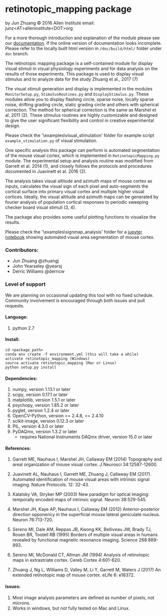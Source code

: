 # retinotopic_mapping package

by Jun Zhuang
&copy; 2016 Allen Institute
email: junz&lt;AT&gt;alleninstitute&lt;DOT&gt;org

For a more thorough introduction and explanation of the module please
see our [documentation](http://retinotopic-mapping.readthedocs.io/).
If the online version of documentation looks incomplete. Please refer
to the locally built html version in `/doc/build/html/` folder under
`doc` branch.

The retinotopic mapping package is a self-contained module
for display visual stimuli in visual physiology experiments and
for data analysis on the results of those experiments. This package is
used to display visual stimulus and to analyze data for the study
Zhuang et al., 2017 (7)

The visual stimuli generation and display is implemented in the modules
`MonitorSetup.py`, `StimulusRoutines.py` and `DisplayStimulus.py`.
These modules allow you to display flashing circle, sparse noise,
locally sparse noise, drifting grading circle, static grading circle
and others with spherical correction. The method for spherical
correction is the same as Marshel et al. 2011 (2). These stimulus
routines are highly customizable and designed to give the user
significant flexibility and control in creative experimental design.

Please check the '\examples\visual_stimulation' folder for
example script `example_stimulation.py` of visual stimulation.

One specific analysis this package can perform is automated
segmentation of the mouse visual cortex, which is implemented in
`RetinotopicMapping.py` module.
The experimental setup and analysis routine was
modified from Garrett et al. 2014 (1), and closely follows
the protocols and procedures documented in Juavinett et al. 2016
(2).

The analysis takes visual altitude and azimuth maps of mouse cortex
as inputs, calculates the visual sign of each pixel and auto-segments
the cortical surface into primary visual cortex and multiple higher
visual cortices. Ideally, the visual altitude and azimuth maps can be
generated by fourier analysis of population cortical responses to
periodic sweeping checker board visual stimuli (3, 4).

The package also provides some useful plotting functions to visualize
the results.

Please check the '\examples\signmap_analysis' folder for a [jupyter
notebook](https://github.com/zhuangjun1981/retinotopic_mapping/blob/master/retinotopic_mapping/examples/signmap_analysis/retinotopic_mapping_example.ipynb)
showing automated visual area segmentation of mouse cortex.

### Contributors:
* Jun Zhuang @zhuangj
* John Yearseley @yearsj
* Derric Williams @derricw

### Level of support
We are planning on occasional updating this tool with no fixed schedule. Community involvement is encouraged through both issues and pull requests.

#### Language:

1. python 2.7


#### Install:
```
cd <package_path>
conda env create -f environment.yml (this will take a while)
activate retinotopic_mapping (Windows)
source activate retinotopic_mapping (Mac or Linux)
python setup.py install
```


#### Dependencies:

1. numpy, version 1.13.1 or later
2. scipy, version 0.17.1 or later
3. matplotlib, version 1.5.1 or later
4. psychopy, version 1.85.2 or later
5. pyglet, version 1.2.4 or later
6. OpenCV-Python, version >= 2.4.8, <= 2.4.10
7. scikit-image, version 0.12.3 or later
8. PIL, version 4.3.0 or later
9. PyDAQmx, version 1.3.2 or later
   * requires National Instruments DAQmx driver, version 15.0 or later

#### References:

1. Garrett ME, Nauhaus I, Marshel JH, Callaway EM (2014) Topography and areal organization of mouse visual cortex. J Neurosci 34:12587-12600.

2. Juavinett AL, Nauhaus I, Garrett ME, Zhuang J, Callaway EM (2017). Automated identification of mouse visual areas with intrinsic signal imaging. Nature Protocols. 12: 32-43.

3. Kalatsky VA, Stryker MP (2003) New paradigm for optical imaging: temporally encoded maps of intrinsic signal. Neuron 38:529-545.

4. Marshel JH, Kaye AP, Nauhaus I, Callaway EM (2012) Anterior-posterior direction opponency in the superficial mouse lateral geniculate nucleus. Neuron 76:713-720.

5. Sereno MI, Dale AM, Reppas JB, Kwong KK, Belliveau JW, Brady TJ, Rosen BR, Tootell RB (1995) Borders of multiple visual areas in humans revealed by functional magnetic resonance imaging. Science 268:889-893.

6. Sereno MI, McDonald CT, Allman JM (1994) Analysis of retinotopic maps in extrastriate cortex. Cereb Cortex 4:601-620.

7. Zhuang J, Ng L, Williams D, Valley M, Li Y, Garrett M, Waters J (2017) An extended retinotopic map of mouse cortex. eLife 6: e18372.


#### Issues:

1. Most image analysis parameters are defined as number of pixels, not microns.
2. Works in windows, but not fully tested on Mac and Linux.